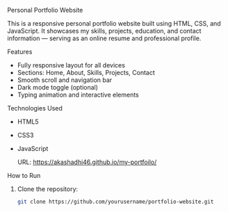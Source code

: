  Personal Portfolio Website

This is a responsive personal portfolio website built using HTML, CSS, and JavaScript. It showcases my skills, projects, education, and contact information — serving as an online resume and professional profile.

 Features

- Fully responsive layout for all devices
- Sections: Home, About, Skills, Projects, Contact
- Smooth scroll and navigation bar
- Dark mode toggle (optional)
- Typing animation and interactive elements

 Technologies Used

- HTML5
- CSS3
- JavaScript

  
   URL:
   https://akashadhi46.github.io/my-portfoilo/


 How to Run

1. Clone the repository:
   ```bash
   git clone https://github.com/yourusername/portfolio-website.git


